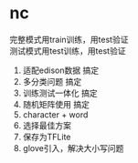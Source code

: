 # nc  
完整模式用train训练，用test验证  
测试模式用test训练，用test验证  

1. 适配edison数据  搞定
2. 多分类问题 搞定
3. 训练测试一体化  搞定
4. 随机矩阵使用 搞定
5. character + word  
6. 选择最佳方案  
7. 保存为TFLite  
8. glove引入，解决大小写问题